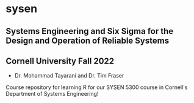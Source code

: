 # sysen

## Systems Engineering and Six Sigma for the Design and Operation of Reliable Systems
## Cornell University Fall 2022
- Dr. Mohammad Tayarani and Dr. Tim Fraser

Course repository for learning R for our SYSEN 5300 course in Cornell's Department of Systems Engineering!
